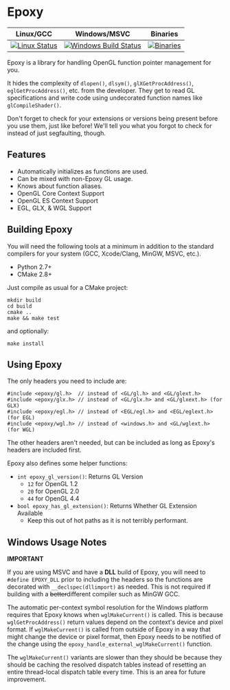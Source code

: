 Epoxy
=====

|  Linux/GCC  |  Windows/MSVC  |  Binaries  |
| :---------: | :------------: | :--------: |
|  [![Linux Status](https://travis-ci.org/Nephatrine/libepoxy.svg?branch=master)](https://travis-ci.org/Nephatrine/libepoxy)  |  [![Windows Build Status](https://ci.appveyor.com/api/projects/status/cbxs5gyryjkr9lei?svg=true)](https://ci.appveyor.com/project/Nephatrine/libepoxy)  |  [![Binaries](https://img.shields.io/badge/bin-MS%20VC12-brightgreen.svg)](https://ci.appveyor.com/project/Nephatrine/libepoxy/build/artifacts)

Epoxy is a library for handling OpenGL function pointer management for you.

It hides the complexity of ```dlopen()```, ```dlsym()```,
```glXGetProcAddress()```, ```eglGetProcAddress()```, etc. from the developer.
They get to read GL specifications and write code using undecorated function
names like ```glCompileShader()```.

Don't forget to check for your extensions or versions being present before you
use them, just like before!  We'll tell you what you forgot to check for
instead of just segfaulting, though.

Features
--------

* Automatically initializes as functions are used.
* Can be mixed with non-Epoxy GL usage.
* Knows about function aliases.
* OpenGL Core Context Support
* OpenGL ES Context Support
* EGL, GLX, & WGL Support

Building Epoxy
--------------

You will need the following tools at a minimum in addition to the standard
compilers for your system (GCC, Xcode/Clang, MinGW, MSVC, etc.).

* Python 2.7+
* CMake 2.8+

Just compile as usual for a CMake project:

	mkdir build
	cd build
	cmake ..
	make && make test

and optionally:
	
	make install

Using Epoxy
-----------

The only headers you need to include are:

	#include <epoxy/gl.h>  // instead of <GL/gl.h> and <GL/glext.h>
	#include <epoxy/glx.h> // instead of <GL/glx.h> and <GL/glxext.h> (for GLX)
	#include <epoxy/egl.h> // instead of <EGL/egl.h> and <EGL/eglext.h> (for EGL)
	#include <epoxy/wgl.h> // instead of <windows.h> and <GL/wglext.h> (for WGL)

The other headers aren't needed, but can be included as long as Epoxy's headers
are included first.

Epoxy also defines some helper functions:

* ```int epoxy_gl_version()```: Returns GL Version
  * ```12``` for OpenGL 1.2
  * ```20``` for OpenGL 2.0
  * ```44``` for OpenGL 4.4
* ```bool epoxy_has_gl_extension()```: Returns Whether GL Extension Available
  * Keep this out of hot paths as it is not terribly performant.

Windows Usage Notes
-------------------

**IMPORTANT**

If you are using MSVC and have a **DLL** build of Epoxy, you will need to
```#define EPOXY_DLL``` prior to including the headers so the functions are
decorated with ```__declspec(dllimport)``` as needed. This is not required if
building with a ~~better~~different compiler such as MinGW GCC.

The automatic per-context symbol resolution for the Windows platform requires
that Epoxy knows when ```wglMakeCurrent()``` is called. This is because
``wglGetProcAddress()`` return values depend on the context's device and pixel
format.  If ```wglMakeCurrent()``` is called from outside of Epoxy in a way
that might change the device or pixel format, then Epoxy needs to be notified
of the change using the ```epoxy_handle_external_wglMakeCurrent()``` function.

The ```wglMakeCurrent()``` variants are slower than they should be because they
should be caching the resolved dispatch tables instead of resetting an entire
thread-local dispatch table every time. This is an area for future improvement.
